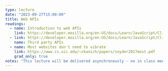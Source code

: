 ```yaml
---
type: lecture
date: "2023-09-27T15:00:00"
title: Web APIs
readings:
  - name: Introduction to web APIs
    link: https://developer.mozilla.org/en-US/docs/Learn/JavaScript/Client-side_web_APIs/Introduction
  - link: https://developer.mozilla.org/en-US/docs/Learn/JavaScript/Client-side_web_APIs/Third_party_APIs
    name: Third party APIs
  - name: Most websites don't need to vibrate
    link: https://www.cs.uic.edu/~ckanich/papers/snyder2017most.pdf
    grad_only: true
notes: "This lecture will be delivered asynchronously - no in class meeting."
---
```

